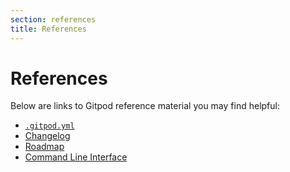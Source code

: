 ```yaml
---
section: references
title: References
---
```


<script context="module">
  export const prerender = true;
</script>

# References

Below are links to Gitpod reference material you may find helpful:

- [`.gitpod.yml`](/docs/references/gitpod-yml)
- [Changelog](/docs/references/changelog)
- [Roadmap](/docs/references/roadmap)
- [Command Line Interface](/docs/references/command-line-interface)
